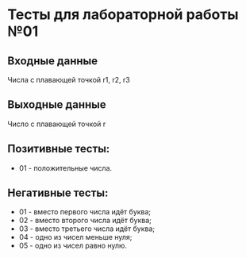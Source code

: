 # Тесты для лабораторной работы №01

## Входные данные
Числа с плавающей точкой r1, r2, r3
## Выходные данные
Число с плавающей точкой r

## Позитивные тесты:
- 01 - положительные числа.
 ## Негативные тесты:
- 01 - вместо первого числа идёт буква;
- 02 - вместо второго числа идёт буква;
- 03 - вместо третьего числа идёт буква;
- 04 - одно из чисел меньше нуля;
- 05 - одно из чисел равно нулю.